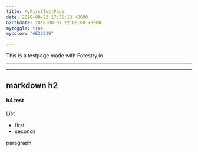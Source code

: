 ```yaml
---
title: MyFirstTestPage
date: 2018-08-23 17:35:13 +0000
birthdate: 2018-08-07 22:00:00 +0000
mytoggle: true
mycolor: "#E21919"

---
```

This is a testpage made with Forestry.io

***

***

## markdown h2

#### h4 test

List

* first
* seconds

paragraph